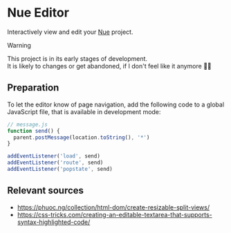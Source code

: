 # Nue Editor

Interactively view and edit your [Nue](https://nuejs.org) project.

> [!Warning]
> This project is in its early stages of development.  
> It is likely to changes or get abandoned, if I don't feel like it anymore :man_shrugging:

## Preparation

To let the editor know of page navigation, add the following code to a global JavaScript file, that is available in development mode:

```js
// message.js
function send() {
  parent.postMessage(location.toString(), '*')
}

addEventListener('load', send)
addEventListener('route', send)
addEventListener('popstate', send)
```

## Relevant sources

- https://phuoc.ng/collection/html-dom/create-resizable-split-views/
- https://css-tricks.com/creating-an-editable-textarea-that-supports-syntax-highlighted-code/
